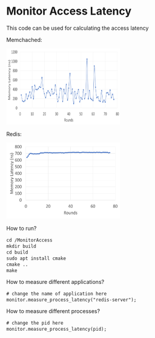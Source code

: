 # Monitor Access Latency
<p>This code can be used for calculating the access latency</p>
<p>Memchached: </p>
<img alt="image" src="Figures/memcached.png" style="width: 300px; height: 200px;">
<p>Redis: </p>
<img alt="image" src="Figures/redis.png" style="width: 300px; height: 200px;">

How to run?


```
cd /MonitorAccess
mkdir build
cd build
sudo apt install cmake
cmake ..
make
```
How to measure different applications?
```
# change the name of application here
monitor.measure_process_latency("redis-server");
```
How to measure different processes?

```
# change the pid here
monitor.measure_process_latency(pid);
```
